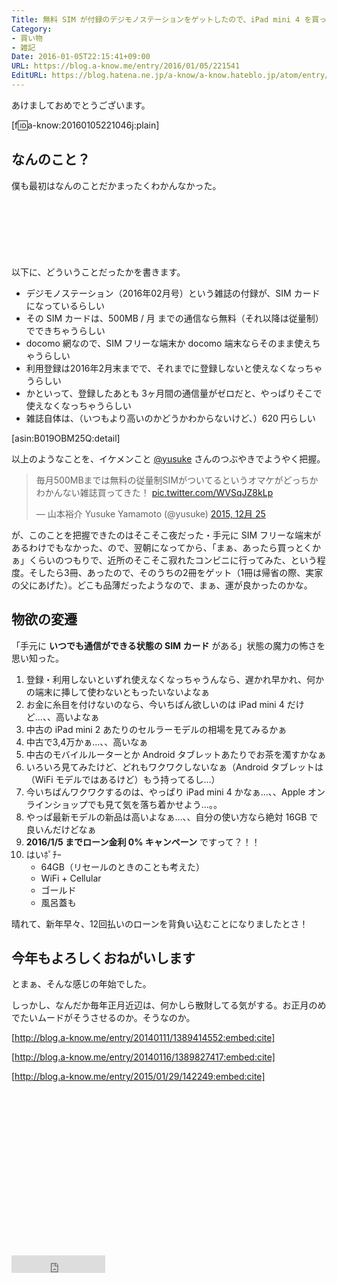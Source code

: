 ```yaml
---
Title: 無料 SIM が付録のデジモノステーションをゲットしたので、iPad mini 4 を買った
Category:
- 買い物
- 雑記
Date: 2016-01-05T22:15:41+09:00
URL: https://blog.a-know.me/entry/2016/01/05/221541
EditURL: https://blog.hatena.ne.jp/a-know/a-know.hateblo.jp/atom/entry/6653586347151804767
---
```


あけましておめでとうございます。


[f:id:a-know:20160105221046j:plain]


## なんのこと？
僕も最初はなんのことだかまったくわかんなかった。




<!-- more -->


<script async src="//pagead2.googlesyndication.com/pagead/js/adsbygoogle.js"></script>
<!-- article-top -->
<ins class="adsbygoogle"
     style="display:inline-block;width:728px;height:90px"
     data-ad-client="ca-pub-3463034538369189"
     data-ad-slot="8367620130"></ins>
<script>
(adsbygoogle = window.adsbygoogle || []).push({});
</script>


以下に、どういうことだったかを書きます。


* デジモノステーション（2016年02月号）という雑誌の付録が、SIM カードになっているらしい
* その SIM カードは、500MB / 月 までの通信なら無料（それ以降は従量制）でできちゃうらしい
* docomo 網なので、SIM フリーな端末か docomo 端末ならそのまま使えちゃうらしい
* 利用登録は2016年2月末までで、それまでに登録しないと使えなくなっちゃうらしい
* かといって、登録したあとも 3ヶ月間の通信量がゼロだと、やっぱりそこで使えなくなっちゃうらしい
* 雑誌自体は、（いつもより高いのかどうかわからないけど、）620 円らしい





[asin:B019OBM25Q:detail]





以上のようなことを、イケメンこと [@yusuke](https://twitter.com/yusuke) さんのつぶやきでようやく把握。


<blockquote class="twitter-tweet" lang="ja"><p lang="ja" dir="ltr">毎月500MBまでは無料の従量制SIMがついてるというオマケがどっちかわかんない雑誌買ってきた！ <a href="https://t.co/WVSqJZ8kLp">pic.twitter.com/WVSqJZ8kLp</a></p>&mdash; 山本裕介 Yusuke Yamamoto (@yusuke) <a href="https://twitter.com/yusuke/status/680386319562833920">2015, 12月 25</a></blockquote>
<script async src="//platform.twitter.com/widgets.js" charset="utf-8"></script>


が、このことを把握できたのはそこそこ夜だった・手元に SIM フリーな端末があるわけでもなかった、ので、翌朝になってから、「まぁ、あったら買っとくかぁ」くらいのつもりで、近所のそこそこ寂れたコンビニに行ってみた、という程度。そしたら3冊、あったので、そのうちの2冊をゲット（1冊は帰省の際、実家の父にあげた）。どこも品薄だったようなので、まぁ、運が良かったのかな。


## 物欲の変遷
「手元に **いつでも通信ができる状態の SIM カード** がある」状態の魔力の怖さを思い知った。

1. 登録・利用しないといずれ使えなくなっちゃうんなら、遅かれ早かれ、何かの端末に挿して使わないともったいないよなぁ
1. お金に糸目を付けないのなら、今いちばん欲しいのは iPad mini 4 だけど...、、高いよなぁ
1. 中古の iPad mini 2 あたりのセルラーモデルの相場を見てみるかぁ
1. 中古で3,4万かぁ...、、高いなぁ
1. 中古のモバイルルーターとか Android タブレットあたりでお茶を濁すかなぁ
1. いろいろ見てみたけど、どれもワクワクしないなぁ（Android タブレットは（WiFi モデルではあるけど）もう持ってるし...）
1. 今いちばんワクワクするのは、やっぱり iPad mini 4 かなぁ...、、Apple オンラインショップでも見て気を落ち着かせよう...。。
1. やっぱ最新モデルの新品は高いよなぁ...、、自分の使い方なら絶対 16GB で良いんだけどなぁ
1. **2016/1/5 までローン金利 0% キャンペーン** ですって？！！
1. はいﾎﾟﾁｰ
    * 64GB（リセールのときのことも考えた）
    * WiFi + Cellular
    * ゴールド
    * 風呂蓋も


晴れて、新年早々、12回払いのローンを背負い込むことになりましたとさ！


## 今年もよろしくおねがいします
とまぁ、そんな感じの年始でした。


しっかし、なんだか毎年正月近辺は、何かしら散財してる気がする。お正月のめでたいムードがそうさせるのか。そうなのか。




[http://blog.a-know.me/entry/20140111/1389414552:embed:cite]




[http://blog.a-know.me/entry/20140116/1389827417:embed:cite]




[http://blog.a-know.me/entry/2015/01/29/142249:embed:cite]



<script async src="//pagead2.googlesyndication.com/pagead/js/adsbygoogle.js"></script>
<!-- article-bottom2 -->
<ins class="adsbygoogle"
     style="display:inline-block;width:300px;height:250px"
     data-ad-client="ca-pub-3463034538369189"
     data-ad-slot="5274552934"></ins>
<script>
(adsbygoogle = window.adsbygoogle || []).push({});
</script>


<iframe src="http://blog.hatena.ne.jp/a-know/a-know.hateblo.jp/subscribe/iframe" allowtransparency="true" frameborder="0" scrolling="no" width="150" height="28"></iframe>
